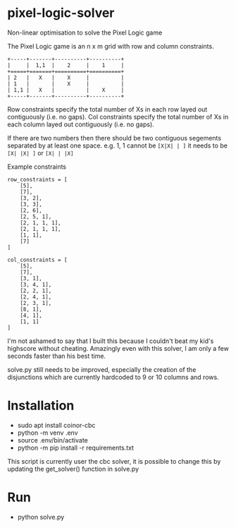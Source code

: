 # pixel-logic-solver
Non-linear optimisation to solve the Pixel Logic game

The Pixel Logic game is an n x m grid with row and column constraints.
```
+-----+-------+----------+----------+
|     |  1,1  |    2     |    1     |
+=====+=======+==========+==========+
| 2   |   X   |    X     |          |
| 1   |       |    X     |          |
| 1,1 |   X   |          |    X     |
+-----+-------+----------+----------+

```

Row constraints specify the total number of Xs in each row layed out contiguously (i.e. no gaps).
Col constraints specify the total number of Xs in each column layed out contiguously (i.e. no gaps).

If there are two numbers then there should be two contiguous segements separated by at least one space.
e.g. 1, 1 cannot be `[X|X| | ]` it needs to be `[X| |X| ]` or `[X| | |X]`

Example constraints
```
row_constraints = [
    [5],
    [7],
    [3, 2],
    [3, 3],
    [2, 6],
    [2, 5, 1],
    [2, 1, 1, 1],
    [2, 1, 1, 1],
    [1, 1],
    [7]
]
```

```
col_constraints = [
    [5],
    [7],
    [3, 1],
    [3, 4, 1],
    [2, 2, 1],
    [2, 4, 1],
    [2, 3, 1],
    [8, 1],
    [4, 1],
    [1, 1]
]
```

I'm not ashamed to say that I built this because I couldn't beat my kid's highscore without cheating. Amazingly even with this solver, I am only a few seconds faster than his best time.


solve.py still needs to be improved, especially the creation of the disjunctions which are currently hardcoded to 9 or 10 columns and rows.

# Installation
- sudo apt install coinor-cbc
- python -m venv .env
- source .env/bin/activate
- python -m pip install -r requirements.txt

This script is currently user the cbc solver, it is possible to change this by updating the get_solver() function in solve.py

# Run
- python solve.py

